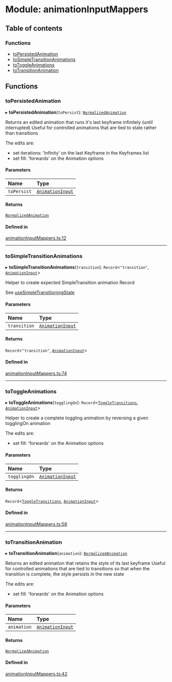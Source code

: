 # Module: animationInputMappers

## Table of contents

### Functions

- [toPersistedAnimation](../wiki/animationInputMappers#topersistedanimation)
- [toSimpleTransitionAnimations](../wiki/animationInputMappers#tosimpletransitionanimations)
- [toToggleAnimations](../wiki/animationInputMappers#totoggleanimations)
- [toTransitionAnimation](../wiki/animationInputMappers#totransitionanimation)

## Functions

### toPersistedAnimation

▸ **toPersistedAnimation**(`toPersist`): [`NormalizedAnimation`](../wiki/AnimationInput.NormalizedAnimation)

Returns an edited animation that runs it's last keyframe infinitely (until interrupted)
Useful for controlled animations that are tied to state rather than transitions

The edits are:
- set iterations: 'Infinity' on the last Keyframe in the Keyframes list
- set fill: 'forwards' on the Animation options

#### Parameters

| Name | Type |
| :------ | :------ |
| `toPersist` | [`AnimationInput`](../wiki/AnimationInput#animationinput) |

#### Returns

[`NormalizedAnimation`](../wiki/AnimationInput.NormalizedAnimation)

#### Defined in

[animationInputMappers.ts:12](https://github.com/tristanjohnson849/react-controlled-animations/blob/63539c1/src/animationInputMappers.ts#L12)

___

### toSimpleTransitionAnimations

▸ **toSimpleTransitionAnimations**(`transition`): `Record`<``"transition"``, [`AnimationInput`](../wiki/AnimationInput#animationinput)\>

Helper to create expected SimpleTransition animation Record

See [useSimpleTransitioningState](../wiki/hooks#usesimpletransitioningstate)

#### Parameters

| Name | Type |
| :------ | :------ |
| `transition` | [`AnimationInput`](../wiki/AnimationInput#animationinput) |

#### Returns

`Record`<``"transition"``, [`AnimationInput`](../wiki/AnimationInput#animationinput)\>

#### Defined in

[animationInputMappers.ts:74](https://github.com/tristanjohnson849/react-controlled-animations/blob/63539c1/src/animationInputMappers.ts#L74)

___

### toToggleAnimations

▸ **toToggleAnimations**(`togglingOn`): `Record`<[`ToggleTransitions`](../wiki/hooks.useTransitioningToggle#toggletransitions), [`AnimationInput`](../wiki/AnimationInput#animationinput)\>

Helper to create a complete toggling animation by reversing a given togglingOn animation

The edits are:
- set fill: 'forwards' on the Animation options

#### Parameters

| Name | Type |
| :------ | :------ |
| `togglingOn` | [`AnimationInput`](../wiki/AnimationInput#animationinput) |

#### Returns

`Record`<[`ToggleTransitions`](../wiki/hooks.useTransitioningToggle#toggletransitions), [`AnimationInput`](../wiki/AnimationInput#animationinput)\>

#### Defined in

[animationInputMappers.ts:56](https://github.com/tristanjohnson849/react-controlled-animations/blob/63539c1/src/animationInputMappers.ts#L56)

___

### toTransitionAnimation

▸ **toTransitionAnimation**(`animation`): [`NormalizedAnimation`](../wiki/AnimationInput.NormalizedAnimation)

Returns an edited animation that retains the style of its last keyframe
Useful for controlled animations that are tied to transitions so that when the transition is complete, the style persists in the new state

The edits are:
- set fill: 'forwards' on the Animation options

#### Parameters

| Name | Type |
| :------ | :------ |
| `animation` | [`AnimationInput`](../wiki/AnimationInput#animationinput) |

#### Returns

[`NormalizedAnimation`](../wiki/AnimationInput.NormalizedAnimation)

#### Defined in

[animationInputMappers.ts:42](https://github.com/tristanjohnson849/react-controlled-animations/blob/63539c1/src/animationInputMappers.ts#L42)
